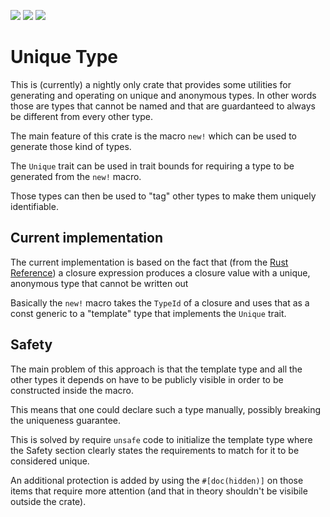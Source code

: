[![](https://img.shields.io/crates/v/unique-type)](https://crates.io/crates/unique-type)
[![](https://img.shields.io/docsrs/unique-type)](https://docs.rs/unique-type/latest/)
[![](https://img.shields.io/crates/l/unique-type)](https://github.com/Rimpampa/unique-type)

# Unique Type

This is (currently) a nightly only crate that provides some utilities
for generating and operating on unique and anonymous types.
In other words those are types that cannot be named and that are guardanteed
to always be different from every other type.

The main feature of this crate is the macro `new!` which can be used
to generate those kind of types.

The `Unique` trait can be used in trait bounds for requiring a type
to be generated from the `new!` macro.

Those types can then be used to "tag" other types to make them uniquely identifiable.

## Current implementation

The current implementation is based on the fact that
(from the [Rust Reference](https://doc.rust-lang.org/reference/types/closure.html))
a closure expression produces a closure value with a unique, anonymous type that cannot be written out

Basically the `new!` macro takes the `TypeId` of a closure and uses that as a const generic
to a "template" type that implements the `Unique` trait.

## Safety

The main problem of this approach is that the template type and all the other
types it depends on have to be publicly visible in order to be constructed inside the macro.

This means that one could declare such a type manually, possibly breaking the uniqueness guarantee.

This is solved by require `unsafe` code to initialize the template type where the Safety section
clearly states the requirements to match for it to be considered unique.

An additional protection is added by using the `#[doc(hidden)]` on those items that require
more attention (and that in theory shouldn't be visibile outside the crate).